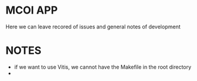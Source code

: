 # MCOI APP
Here we can leave recored of issues and general notes of development 

# NOTES 
* if we want to use Vitis, we cannot have the Makefile in the root directory
* 

